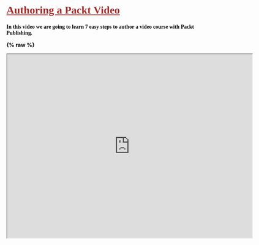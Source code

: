 <h1 style="text-decoration: underline; color:brown"><font face="Franklin Gothic Book">Authoring a Packt Video </font>

<h4 style="color:black;"><font face="Franklin Gothic Book"> In this video we are going to learn 7 easy steps to author a video course with Packt Publishing. </font>


{% raw %}

<iframe src="https://drive.google.com/file/d/0B7WrhFqfMcogbF9sdTRDMkxLd28/preview" width="640" height="480"></iframe>


